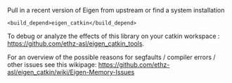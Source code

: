 Pull in a recent version of Eigen from upstream or find a system installation
```
<build_depend>eigen_catkin</build_depend>
```

To debug or analyze the effects of this library on your catkin workspace : https://github.com/ethz-asl/eigen_catkin_tools.

For an overview of the possible reasons for segfaults / compiler errors / other issues see this wikipage: https://github.com/ethz-asl/eigen_catkin/wiki/Eigen-Memory-Issues
